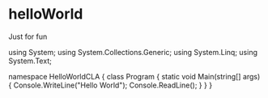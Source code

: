 # helloWorld
Just for fun

using System;
using System.Collections.Generic;
using System.Linq;
using System.Text;

namespace HelloWorldCLA
{
    class Program
    {
        static void Main(string[] args)
        {
            Console.WriteLine("Hello World");
            Console.ReadLine();
        }
    }
}
